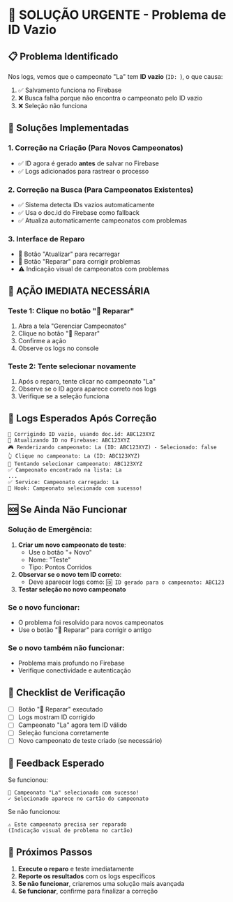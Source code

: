 # 🚨 SOLUÇÃO URGENTE - Problema de ID Vazio

## 📋 Problema Identificado

Nos logs, vemos que o campeonato "La" tem **ID vazio** (`ID: `), o que causa:

1. ✅ Salvamento funciona no Firebase
2. ❌ Busca falha porque não encontra o campeonato pelo ID vazio
3. ❌ Seleção não funciona

## 🔧 Soluções Implementadas

### 1. **Correção na Criação** (Para Novos Campeonatos)

- ✅ ID agora é gerado **antes** de salvar no Firebase
- ✅ Logs adicionados para rastrear o processo

### 2. **Correção na Busca** (Para Campeonatos Existentes)

- ✅ Sistema detecta IDs vazios automaticamente
- ✅ Usa o doc.id do Firebase como fallback
- ✅ Atualiza automaticamente campeonatos com problemas

### 3. **Interface de Reparo**

- 🔄 Botão "Atualizar" para recarregar
- 🔧 Botão "Reparar" para corrigir problemas
- ⚠️ Indicação visual de campeonatos com problemas

## 🚀 AÇÃO IMEDIATA NECESSÁRIA

### **Teste 1: Clique no botão "🔧 Reparar"**

1. Abra a tela "Gerenciar Campeonatos"
2. Clique no botão "🔧 Reparar"
3. Confirme a ação
4. Observe os logs no console

### **Teste 2: Tente selecionar novamente**

1. Após o reparo, tente clicar no campeonato "La"
2. Observe se o ID agora aparece correto nos logs
3. Verifique se a seleção funciona

## 📝 Logs Esperados Após Correção

```
🔧 Corrigindo ID vazio, usando doc.id: ABC123XYZ
🔧 Atualizando ID no Firebase: ABC123XYZ
🎮 Renderizando campeonato: La (ID: ABC123XYZ) - Selecionado: false
👆 Clique no campeonato: La (ID: ABC123XYZ)
🎯 Tentando selecionar campeonato: ABC123XYZ
✅ Campeonato encontrado na lista: La
...
✅ Service: Campeonato carregado: La
🎉 Hook: Campeonato selecionado com sucesso!
```

## 🆘 Se Ainda Não Funcionar

### **Solução de Emergência:**

1. **Criar um novo campeonato de teste**:
   - Use o botão "+ Novo"
   - Nome: "Teste"
   - Tipo: Pontos Corridos
2. **Observar se o novo tem ID correto**:
   - Deve aparecer logs como: `🆔 ID gerado para o campeonato: ABC123`
3. **Testar seleção no novo campeonato**

### **Se o novo funcionar:**

- O problema foi resolvido para novos campeonatos
- Use o botão "🔧 Reparar" para corrigir o antigo

### **Se o novo também não funcionar:**

- Problema mais profundo no Firebase
- Verifique conectividade e autenticação

## 🎯 Checklist de Verificação

- [ ] Botão "🔧 Reparar" executado
- [ ] Logs mostram ID corrigido
- [ ] Campeonato "La" agora tem ID válido
- [ ] Seleção funciona corretamente
- [ ] Novo campeonato de teste criado (se necessário)

## 📱 Feedback Esperado

Se funcionou:

```
🎉 Campeonato "La" selecionado com sucesso!
✓ Selecionado aparece no cartão do campeonato
```

Se não funcionou:

```
⚠️ Este campeonato precisa ser reparado
(Indicação visual de problema no cartão)
```

## 🔄 Próximos Passos

1. **Execute o reparo** e teste imediatamente
2. **Reporte os resultados** com os logs específicos
3. **Se não funcionar**, criaremos uma solução mais avançada
4. **Se funcionar**, confirme para finalizar a correção

